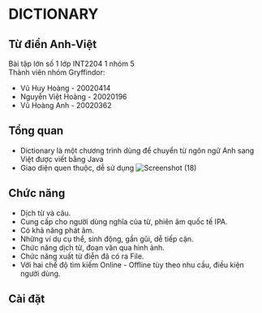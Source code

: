 # DICTIONARY

## Từ điển Anh-Việt

Bài tập lớn số 1 lớp INT2204 1 nhóm 5  
Thành viên nhóm Gryffindor:

- Vũ Huy Hoàng - 20020414
- Nguyễn Việt Hoàng - 20020196
- Vũ Hoàng Anh - 20020362

## Tổng quan

- Dictionary là một chương trình dùng để chuyển từ ngôn ngữ Anh sang Việt được viết bằng Java
- Giao diện quen thuộc, dễ sử dụng
  ![Screenshot (18)](https://user-images.githubusercontent.com/79706035/137616966-d790c503-1746-4924-9a44-e954b0660a81.png)

## Chức năng

- Dịch từ và câu.
- Cung cấp cho người dùng nghĩa của từ, phiên âm quốc tế IPA.
- Có khả năng phát âm.
- Những ví dụ cụ thể, sinh động, gần gũi, dễ tiếp cận.
- Chức năng dịch từ, đoạn văn qua hình ảnh.
- Chức năng xuất từ điễn đã có ra File.
- Với hai chế độ tìm kiếm Online - Offline tùy theo nhu cầu, điều kiện người dùng.

## Cài đặt
